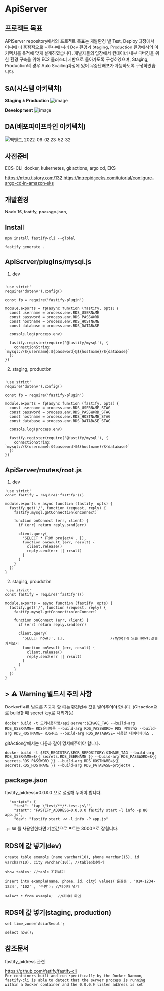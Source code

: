 # ApiServer

## 프로젝트 목표
APIServer repository에서의 프로젝트 목표는 개발환경 별 Test, Deploy 과정에서 어디에 더 중점적으로 다루냐에 따라 Dev 환경과 Staging, Production 환경에서의 아키텍처를 목적에 맞게 설계하였습니다. 개발자들의 입장에서 컨테이너 내부 디버깅을 위한 환경 구축을 위해 EC2 클러스터 기반으로 돌아가도록 구성하였으며, Staging, Production의 경우 Auto Scailing과정에 있어 무중단배포가 가능하도록 구성하였습니다.
## SA(시스템 아키텍처)
**Staging & Production**
![image](https://user-images.githubusercontent.com/50416571/171989065-db6b82e6-b6ec-4049-8776-01c7f7e441e8.png)

**Development**
![image](https://user-images.githubusercontent.com/50416571/171989076-66ee7931-e838-4720-825d-314aa489411e.png)

## DA(배포파이프라인 아키텍처)
![백엔드, 2022-06-02 23-52-32](https://user-images.githubusercontent.com/98368480/171771214-2d9a5570-153a-4e45-b1c1-68f21cf58f54.png)

## 사전준비
ECS-CLI, docker, kubernetes, git actions, argo cd, EKS

https://mtou.tistory.com/132
https://intrepidgeeks.com/tutorial/configure-argo-cd-in-amazon-eks
## 개발환경
Node 16, fastify, package.json,  


## Install
```
npm install fastify-cli --global
```

```
fastify generate .
```

## ApiServer/plugins/mysql.js 
1. dev
```

'use strict'
require('dotenv').config()

const fp = require('fastify-plugin')

module.exports = fp(async function (fastify, opts) {
  const username = process.env.RDS_USERNAME
  const password = process.env.RDS_PASSWORD
  const hostname = process.env.RDS_HOSTNAME
  const database = process.env.RDS_DATABASE

  console.log(process.env)

  fastify.register(require('@fastify/mysql'), {
    connectionString: `mysql://${username}:${password}@${hostname}/${database}`
  })
})
```

2. staging, production

```

'use strict'
require('dotenv').config()

const fp = require('fastify-plugin')

module.exports = fp(async function (fastify, opts) {
  const username = process.env.RDS_USERNAME_STAG
  const password = process.env.RDS_PASSWORD_STAG
  const hostname = process.env.RDS_HOSTNAME_STAG
  const database = process.env.RDS_DATABASE_STAG

  console.log(process.env)

  fastify.register(require('@fastify/mysql'), {
    connectionString: `mysql://${username}:${password}@${hostname}/${database}`
  })
})

```

## ApiServer/routes/root.js 

1. dev

```
'use strict'
const fastify = require('fastify')()

module.exports = async function (fastify, opts) {
  fastify.get('/', function (request, reply) {
    fastify.mysql.getConnection(onConnect)

    function onConnect (err, client) {
      if (err) return reply.send(err)

      client.query(
        'SELECT * FROM project4', [],                     
        function onResult (err, result) {
          client.release()
          reply.send(err || result)
        }
      )
    }
  })
}
```

2. staging, proudction
```
'use strict'
const fastify = require('fastify')()

module.exports = async function (fastify, opts) {
  fastify.get('/', function (request, reply) {
    fastify.mysql.getConnection(onConnect)

    function onConnect (err, client) {
      if (err) return reply.send(err)

      client.query(
        'SELECT now()', [],                     //mysql에 있는 now()값을 가져오기
        function onResult (err, result) {
          client.release()
          reply.send(err || result)
        }
      )
    }
  })
}
```

## > ⚠️ **Warning 빌드시 주의 사항**

Dockerfile로 빌드를 하고자 할 때는 환경변수 값을 넣어주어야 합니다. (Git action으로 build할 때 secret key로 처리가능)


```
docker build -t 도커사용자명/api-server:$IMAGE_TAG --build-arg RDS_USERNAME= RDS유저이름 --build-arg RDS_PASSWORD= RDS 비밀번호 --build-arg RDS_HOSTNAME= RDS주소 --build-arg RDS_DATABASE= 사용할 데이터베이스 . 
```

gitAction상에서는 다음과 같이 명세해주어야 합니다.
```
docker build -t $ECR_REGISTRY/$ECR_REPOSITORY:$IMAGE_TAG --build-arg RDS_USERNAME=${{ secrets.RDS_USERNAME }} --build-arg RDS_PASSWORD=${{ secrets.RDS_PASSWORD }} --build-arg RDS_HOSTNAME=${{ secrets.RDS_HOSTNAME }} --build-arg RDS_DATABASE=project4 .
```

## package.json

fastify_address=0.0.0.0 으로 설정해 두어야 합니다. 
```
  "scripts": {
    "test": "tap \"test/**/*.test.js\"",
    "start": "FASTIFY_ADDRESS=0.0.0.0 fastify start -l info -p 80 app.js",
    "dev": "fastify start -w -l info -P app.js"
```
``` -p 80 ``` 를 사용안한다면 기본값으로 포트는 3000으로 잡힙니다.

## RDS에 값 넣기(dev)
```
create table example (name varchar(10), phone varchar(15), id varchar(10), city varchar(10)); //table생성하기

show tables; //table 조회하기

insert into example(name, phone, id, city) values('홍길동', '010-1234-1234', '102' , '수원'); //데이터 넣기

select * from example;	//데이터 확인

```

## RDS에 값 넣기(staging, production)

```
set time_zone='Asia/Seoul';

select now();
```
## 참조문서

fastify_address 관련

https://github.com/fastify/fastify-cli  
```For containers built and run specifically by the Docker Daemon, fastify-cli is able to detect that the server process is running within a Docker container and the 0.0.0.0 listen address is set```
